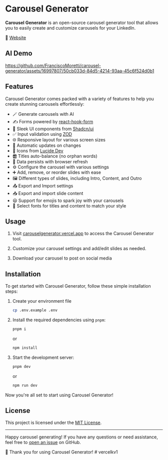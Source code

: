 # Carousel Generator

**Carousel Generator** is an open-source carousel generator tool that allows you to easily create and customize carousels for your LinkedIn.

🔗 [Website](https://carouselgenerator.vercel.app)

## AI Demo

https://github.com/FranciscoMoretti/carousel-generator/assets/16997807/50cb033d-84d5-4214-93aa-45c6f524d0b1

## Features

Carousel Generator comes packed with a variety of features to help you create stunning carousels effortlessly:

- 🪄 Generate carousels with AI
- ✍️ Forms powered by [react-hook-form](https://react-hook-form.com/)
- 🎨 Sleek UI components from [Shadcn/ui](https://ui.shadcn.com/)
- ✅ Input validation using [ZOD](https://zod.dev/)
- 🌐 Responsive layout for various screen sizes
- 🔄 Automatic updates on changes
- 🍥 Icons from [Lucide Dev](https://lucide.dev/)
- 🆎 Titles auto-balance (no orphan words)
- 💾 Data persists with browser refresh
- ⚙️ Configure the carousel with various settings
- ➕ Add, remove, or reorder slides with ease
- 🖼️ Different types of slides, including Intro, Content, and Outro
- 📤 Export and Import settings
- 📥 Export and import slide content
- 😃 Support for emojis to spark joy with your carousels
- 📝 Select fonts for titles and content to match your style

## Usage

1. Visit [carouselgenerator.vercel.app](https://carouselgenerator.vercel.app) to access the Carousel Generator tool.

2. Customize your carousel settings and add/edit slides as needed.

3. Download your carousel to post on social media

## Installation

To get started with Carousel Generator, follow these simple installation steps:

1. Create your environment file

   ```bash
   cp .env.example .env
   ```

2. Install the required dependencies using `pnpm`:

   ```bash
   pnpm i
   ```

   or

   ```bash
   npm install
   ```

3. Start the development server:

   ```bash
   pnpm dev
   ```

   or

   ```bash
   npm run dev
   ```

Now you're all set to start using Carousel Generator!

## License

This project is licensed under the [MIT License](LICENSE).

---

Happy carousel generating! If you have any questions or need assistance, feel free to [open an issue](https://github.com/FranciscoMoretti/carousel-generator/issues) on GitHub.

🚀 Thank you for using Carousel Generator!
#   v e r c e l k v 1  
 